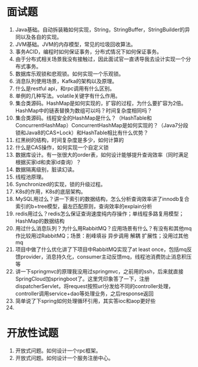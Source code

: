 # 面试题
1. Java基础。自动拆装箱如何实现，String，StringBuffer，StringBuilder的异同以及各自的实现。
2. JVM基础。JVM的内存模型，常见的垃圾回收算法。
3. 事务ACID，编程时如何保证事务，分布式情况下如何保证事务。
4. 由于分布式相关场景我没有接触过，因此面试官一直诱导我去设计实现一个分布式事务。
5. 数据库乐观锁和悲观锁。如何实现一个乐观锁。
6. 消息队列使用场景，Kafka的架构以及原理。
7. 什么是restful api，和rpc调用有什么区别。
8. 单例的几种写法。volatile关键字有什么作用。
9. 集合类源码。HashMap是如何实现的，扩容的过程，为什么要扩容为2倍。HashMap中的链表替换为数组可以吗？时间复杂度相同吗？
10. 集合类源码。线程安全的HashMap是什么？（HashTable和ConcurrentHashMap）ConcurrentHashMap是如何实现的？（Java7分段锁和Java8的CAS+Lock）和HashTable相比有什么优势？
11. 红黑树的结构，时间复杂度是多少，如何计算的
12. 什么是CAS操作，如何实现一个自定义锁
13. 数据库设计。有一张很大的order表，如何设计能够提升查询效率（同时满足根据买家id和卖家id查询）？
14. 数据隔离级别，脏读幻读。
15. 线程池原理。
16. Synchronized的实现，锁的升级过程。
17. K8s的作用，K8s的底层架构。
18. MySQL用过么？讲一下索引的数据结构，怎么分析查询效率讲了innodb复合索引的b+tree模型，最左匹配原则，查询效率的explain分析
19. redis用过么？redis怎么保证查询速度纯内存操作；单线程多路复用模型；HashMap的数据结构
20. 用过什么消息队列？为什么用RabbitMQ？应用场景有什么？有没有和其他mq作比较用过RabbitMQ；场景：削峰填谷 异步调用 解耦 扩展性；没用过其他mq
21. 项目中做了什么优化讲了下项目中RabbitMQ实现了at least once，包括mq反馈provider，消息持久化，consumer主动反馈mq，线程池消费防止消息积压等
22. 讲一下springmvc的原理我没用过springmvc，之前用的ssh，后来就直接SpringCloud加springboot了。这里凭印象答了一下，注册dispatcherServlet，将request按照url分发给不同的controller处理，controller调用service+dao等处理业务，之后response返回
23. 简单说了下spring如何处理循环引用，其实答ioc和aop更好些
24. 


# 开放性试题
1. 开放式问题。如何设计一个rpc框架。
2. 开放式问题。如何设计一个服务注册中心。